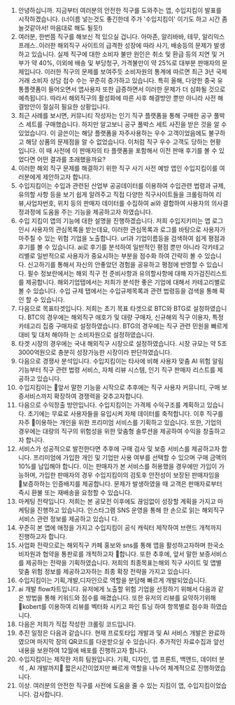 1. 안녕하십니까. 지금부터 여러분의 안전한 직구를 도와주는 앱, 수입지킴이 발표를 시작하겠습니다. (너이름 넣는것도 좋긴한데 주가 '수입지킴이' 이기도 하고 시간 좀 늘것같아서! 마음대로 해도 될듯!)
2. 여러분, 한번쯤 직구를 해보신 적 있으실 겁니다. 아마존, 알리바바, 테무, 알리익스프레스..이러한 해외직구 사이트의 급격한 성장에 따라 사기, 배송등의 문제가 발생하고 있습니다. 실제 직구에 대한 소비자 불만 원인은 취소 및 환급 등의 지연 및 거부가 약 40%, 이외에 배송 및 부당청구, 가격불만이 약 25%로 대부분 판매자의 문제입니다. 이러한 직구의 문제를 보여주듯 소비자원의 통계에 따르면 최근 3년 국제거래 소비자 상담 접수 수는 꾸준히 증가하고 있습니다. 특히 올해, 다양한 중국 유통플랫폼이 들어오면서 앱사용자 또한 급증하면서 이러한 문제가 더 심화될 것으로 예측됩니다. 따라서 해외직구의 활성화에 따른 사후 해결방안 뿐만 아니라 사전 해결방안이 절실히 필요한 상황입니다. 
3. 최근 사례를 보시면, 커뮤니티 작성자는 인기 직구 플랫폼을 통해 구매한 공구 풀박스 세트를 구매했습니다. 하지만 알고보니 공구 풀박스 세트 사진을 받은 것을 알 수 있었습니다. 이 글쓴이는 해당 플랫폼을 자주사용하는 우수 고객이었음에도 불구하고 해당 상품의 문제점을 알 수 없었습니다. 이처럼 직구 우수 고객도 당하는 현황 입니다. 이 때 사전에 이 판매자의 타 플랫폼을 포함해서 이전 판매 후기를 볼 수 있었다면 어떤 결과를 초래했을까요? 
4. 이러한 해외 직구 문제를 해결하기 위한 직구 사기 사전 예방 앱인 수입지킴이를 여러분에게 제안하고자 합니다. 
5. 수입지킴이는 수입과 관련된 산업부 공공데이터를 이용하여 수입관련 법령과 규제, 유의할 사항 등을 보기 쉽게 알려주고 직접 다양한 직구사이트들을 크롤링하여 리뷰,사업자번호, 위치 등의 판매자 데이터를 수집하여 ai와 결합하여 사용자의 의사결정과정에 도움을 주는 기능을 제공하고자 하였습니다.
6. 수입 지킴이 앱의 기능에 대한 설명을 진행하겠습니다.
   저희 수입지키미는 앱 로그인시 사용자의 관심목록을 받는데요, 이러한 관심목록과 로그를 바탕으로 사용자가 마주칠 수 있는 위험 기업을 노출합니다. url과 기업이름등을 검색하여 쉽게 평점과 후기를 볼 수 있습니다. ai로 후기를 분석하여 일반적인 평점 뿐만 아니라 각카테고리별로 일반적으로 사용자가 중요시하는 부분을 점수화 하여 간략히 볼 수 있습니다. 신고하기를 통해서 자신의 안좋았던 경험을 공유하고 평점에 반영할 수 있습니다.
   필수 정보란에서는 해외 직구 전 준비사항과 유의할사항에 대해 자가검진리스트를 제공합니다. 해외기업탭에서는 저희가 분석한 좋은 기업에 대해서 카테고리별로 볼 수 있습니다. 수입 규제 탭에서는 수입규제목록과 관련 법령등을 검색을 통해 확인 할 수 있습니다.
7. 다음으로 목표타겟입니다. 저희는 초기 목표 타겟으로 BTC와 BTG로 설정하였습니다. BTC의 경우에는 해외직구 애호가 및 대량 구매자, 신규해외 직구 이용자, 특정 카테고리 집중 구매자로 설정하였습니다. BTG의 경우에는 직구 관련 민원을 빠르게 대비 및 대처 해야하 는 소비자원으로 설정하였습니다. 
8. 타겟 시장의 경우에는 국내 해외직구 시장으로 설정하였습니다. 시장 규모는 약 5조 3000억원으로 충분히 성장가능한 시장이라 판단하였습니다. 
9. 다음으로 경쟁사 분석입니다. 수입지킴이는 타사에 비해 사용자 맞춤 AI 위험 알림 기능부터 직구 관련 법령 서비스, 자체 리뷰 시스템, 인기 직구 판매자 리스트를 제공하고 있습니다. 
10. 수입지킴이는 앞서 말한 기능을 시작으로 추후에는 직구 사용자 커뮤니티, 구매 보증서비스까지 확장하여 경쟁력을 갖추고자합니다.
11. 다음으로 수익창출 방안입니다. 수입지킴이는 가격제 수익구조를 계획하고 있습니다. 초기에는 무료로 사용자들을 유입시켜 자체 데이터를 축적합니다. 이후 직구를 자주 이용하는 개인을 위한 프리미엄 서비스를 기획하고 있습니다. 또한, 기업의 경우에는 대량의 직구의 위험성을 위한 맞춤형 솔루션을 제공하여 수익을 창출하고자 합니다. 
12. 서비스가 성공적으로 발전한다면 추후에 구매 검사 및 보증 서비스를 제공하고자 합니다. 프리미엄에 가입한 개인 및 기업만 사용 여부를 선택할 수 있으며 구매 금액의 10%를 납입해야 합니다. 이는 판매자가 본 서비스를 허용했을 경우에만 가입이 가능하며, 가입한 판매자의 경우 수입지킴이의 검토후 안전성이 보장된 판매자임을 보증하하는 인증배지를 제공합니다. 문제가 발생하였을 때 고객은 판매자로부터 즉시 환불 또는 재배송을 요청할 수 있습니다. 
13. 마케팅 전략입니다. 저희는 본 공모전 이후에도 끊임없이 성장할 계획을 가지고 마케팅을 진행하고 있습니다. 인스타그램 SNS 운영을 통해 한 손으로 읽는 해외직구 서비스 관련 정보를 제공하고 있습니 다. 
14. 꾸준히 본 앱에 애정을 가지고 수입지킴이 공식 캐릭터 제작하여 브랜드 개척까지 진행하고자 합니다. 
15. 사업화 전략으로는 해외직구 카페 홍보와 sns를 통해 앱을 활성하고자하며 한국소비자원과 협약을 통판로를 개척하고자 합니다. 또한 추후에, 앞서 말한 보증서비스를 제공하는 전략을 기획하였습니다. 저희의 최종목표는해외 직구 사이트 및 앱별 맞춤 위험 정보를 제공하고자하는 최종 확장 전략을 가지고 있습니다. 
16. 수입지킴이는 기획,개발,디자인으로 역할을 분담해 빠르게 개발되었습니다.
17. ai 개발 flow차트입니다. 유저에게 노출할 위험 기업을 선정하기 위해서 다음과 같은 방법을 통해 키워드와 점수를 매겼습니다. 또한 유저의 리뷰를 요약하기위해 kobert를 이용하여 리뷰를 벡터화 시키고 파인 튜닝 하여 항목별로 점수화 하였습니다.
18. 다음은 저희가 직접 작성한 크롤링 코드입니다.
19. 추진 일정은 다음과 같습니다. 현재 프로토타입 개발과  및 AI 서비스 개발은 완료하였으며 마지막 장의 QR코드를 다운받으실 수 있습니다. 추가적인 자료수집과 앞선 내용을 보완하여  12월에 배포를 진행하고자 합니다. 
20. 수입지킴이는 제작한 저희 팀원입니다. 기획, 디자인, 앱 프론트, 백앤드, 데이터 분석 , AI 개발까지 짧은시간이었지만 빠르게 역할을 나누어 체계적으로 진행하였습니다. 
21. 이상. 여러분의 안전한 직구를 사전에 도움을 줄 수 있는 지킴이 앱, 수입지킴이었습니다. 감사합니다.